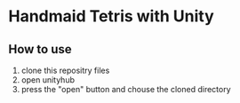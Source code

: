 # Handmaid Tetris with Unity
## How to use
1. clone this repositry files
1. open unityhub
1. press the "open" button and chouse the cloned directory
